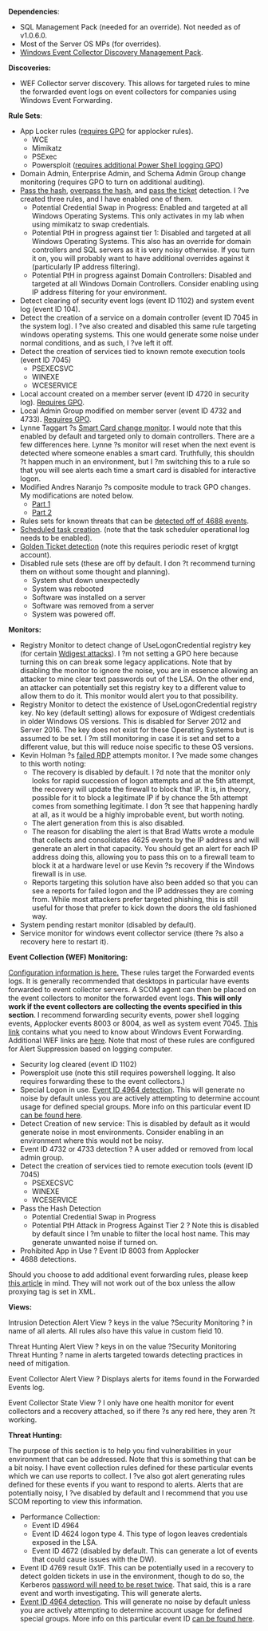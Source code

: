 **Dependencies**:

*   SQL Management Pack (needed for an override).  Not needed as of v1.0.6.0.
*   Most of the Server OS MPs (for overrides).
*   [Windows Event Collector Discovery Management Pack](https://blogs.technet.microsoft.com/nathangau/2017/04/18/windows-event-collector-discovery-management-pack/).

**Discoveries:**

*   WEF Collector server discovery.  This allows for targeted rules to mine the forwarded event logs on event collectors for companies using Windows Event Forwarding.

**Rule Sets**:

*   App Locker rules ([requires GPO](https://blogs.technet.microsoft.com/nathangau/2017/05/01/security-monitoring-management-pack-gpo-summary/) for applocker rules).
    *   WCE
    *   Mimikatz
    *   PSExec
    *   Powersploit ([requires additional Power Shell logging GPO](https://blogs.technet.microsoft.com/nathangau/2017/05/01/security-monitoring-management-pack-gpo-summary/))
*   Domain Admin, Enterprise Admin, and Schema Admin Group change monitoring (requires GPO to turn on additional auditing).
*   [Pass the hash](https://blogs.technet.microsoft.com/nathangau/2016/10/14/using-scom-to-detect-successful-pass-the-hash-attacks-part-1/), [overpass the hash](https://blogs.technet.microsoft.com/nathangau/2016/12/15/using-scom-to-detect-overpass-the-hash-attacks/), and [pass the ticket](https://blogs.technet.microsoft.com/nathangau/2016/12/13/using-scom-to-detect-pass-the-ticket-attacks/) detection.  I ?ve created three rules, and I have enabled one of them.
    *   Potential Credential Swap in Progress: Enabled and targeted at all Windows Operating Systems.  This only activates in my lab when using mimikatz to swap credentials.
    *   Potential PtH in progress against tier 1:  Disabled and targeted at all Windows Operating Systems.  This also has an override for domain controllers and SQL servers as it is very noisy otherwise.  If you turn it on, you will probably want to have additional overrides against it (particularly IP address filtering).
    *   Potential PtH in progress against Domain Controllers:  Disabled and targeted at all Windows Domain Controllers.  Consider enabling using IP address filtering for your environment.
*   Detect clearing of security event logs (event ID 1102) and system event log (event ID 104).
*   Detect the creation of a service on a domain controller (event ID 7045 in the system log).  I ?ve also created and disabled this same rule targeting windows operating systems. This one would generate some noise under normal conditions, and as such, I ?ve left it off. 
*   Detect the creation of services tied to known remote execution tools (event ID 7045)
    *   PSEXECSVC
    *   WINEXE
    *   WCESERVICE
*   Local account created on a member server (event ID 4720 in security log).  [Requires GPO](https://blogs.technet.microsoft.com/nathangau/2017/05/01/security-monitoring-management-pack-gpo-summary/).
*   Local Admin Group modified on member server (event ID 4732 and 4733).  [Requires GPO](https://blogs.technet.microsoft.com/nathangau/2017/05/01/security-monitoring-management-pack-gpo-summary/).
*   Lynne Taggart ?s [Smart Card change monitor](https://blogs.technet.microsoft.com/allthat/2016/08/07/who-disabled-a-smartcard-for-logon/).  I would note that this enabled by default and targeted only to domain controllers.  There are a few differences here. Lynne ?s monitor will reset when the next event is detected where someone enables a smart card. Truthfully, this shouldn ?t happen much in an environment, but I ?m switching this to a rule so that you will see alerts each time a smart card is disabled for interactive logon. 
*   Modified Andres Naranjo ?s composite module to track GPO changes.  My modifications are noted below.
    *   [Part 1](//blogs.technet.microsoft.com/nathangau/2017/04/17/breaking-apart-the-gpo-modification-process-and-using-scom-to-detect-gpo-changes-part-1/)
    *   [Part 2](//blogs.technet.microsoft.com/nathangau/2017/04/19/breaking-apart-the-gpo-modification-process-and-using-scom-to-detect-gpo-changes-part-2/)
*   Rules sets for known threats that can be [detected off of 4688 events](https://blogs.technet.microsoft.com/nathangau/2017/04/20/using-scom-to-capture-suspicious-process-creation-events/).
*   [Scheduled task creation](https://blogs.technet.microsoft.com/nathangau/2017/03/17/using-scom-to-detect-scheduled-task-creation/).  (note that the task scheduler operational log needs to be enabled).
*   [Golden Ticket detection](https://blogs.technet.microsoft.com/nathangau/2017/03/08/using-scom-to-detect-golden-tickets/) (note this requires periodic reset of krgtgt account).
*   Disabled rule sets (these are off by default.  I don ?t recommend turning them on without some thought and planning).
    *   System shut down unexpectedly
    *   System was rebooted
    *   Software was installed on a server
    *   Software was removed from a server
    *   System was powered off.

**Monitors:**

*   Registry Monitor to detect change of UseLogonCredential registry key (for certain [Wdigest attacks](https://blogs.technet.microsoft.com/nathangau/2016/12/13/using-scom-to-detect-wdigest-enumeration/)).  I ?m not setting a GPO here because turning this on can break some legacy applications. Note that by disabling the monitor to ignore the noise, you are in essence allowing an attacker to mine clear text passwords out of the LSA.  On the other end, an attacker can potentially set this registry key to a different value to allow them to do it. This monitor would alert you to that possibility.
*   Registry Monitor to detect the existence of UseLogonCredential registry key.  No key (default setting) allows for exposure of Wdigest credentials in older Windows OS versions.  This is disabled for Server 2012 and Server 2016.  The key does not exist for these Operating Systems but is assumed to be set. I ?m still monitoring in case it is set and set to a different value, but this will reduce noise specific to these OS versions.
*   Kevin Holman ?s [failed RDP](https://blogs.technet.microsoft.com/kevinholman/2010/04/12/using-opsmgr-for-intrusion-detection-and-security-hardening/) attempts monitor.  I ?ve made some changes to this worth noting:
    *   The recovery is disabled by default.  I ?d note that the monitor only looks for rapid succession of logon attempts and at the 5th attempt, the recovery will update the firewall to block that IP.  It is, in theory, possible for it to block a legitimate IP if by chance the 5th attempt comes from something legitimate. I don ?t see that happening hardly at all, as it would be a highly improbable event, but worth noting.
    *   The alert generation from this is also disabled.
    *   The reason for disabling the alert is that Brad Watts wrote a module that collects and consolidates 4625 events by the IP address and will generate an alert in that capacity.  You should get an alert for each IP address doing this, allowing you to pass this on to a firewall team to block it at a hardware level or use Kevin ?s recovery if the Windows firewall is in use.
    *   Reports targeting this solution have also been added so that you can see a reports for failed logon and the IP addresses they are coming from.  While most attackers prefer targeted phishing, this is still useful for those that prefer to kick down the doors the old fashioned way.
*   System pending restart monitor (disabled by default).
*   Service monitor for windows event collector service (there ?s also a recovery here to restart it).

**Event Collection (WEF) Monitoring:**

[Configuration information is here.](https://blogs.technet.microsoft.com/nathangau/2017/05/05/event-forwarding-and-how-to-configure-it-for-the-security-monitoring-management-pack/)  These rules target the Forwarded events logs. It is generally recommended that desktops in particular have events forwarded to event collector servers. A SCOM agent can then be placed on the event collectors to monitor the forwarded event logs.  **This will only work if the event collectors are collecting the events specified in this section**.  I recommend forwarding security events, power shell logging events, Applocker events 8003 or 8004, as well as system event 7045.  [This link](https://technet.microsoft.com/itpro/windows/keep-secure/use-windows-event-forwarding-to-assist-in-instrusion-detection) contains what you need to know about Windows Event Forwarding.  Additional WEF links are [here](http://social.technet.microsoft.com/wiki/contents/articles/33895.windows-event-forwarding.aspx).  Note that most of these rules are configured for Alert Suppression based on logging computer.

*   Security log cleared (event ID 1102)
*   Powersploit use (note this still requires powershell logging. It also requires forwarding these to the event collectors.)
*   Special Logon in use.  [Event ID 4964 detection](https://blogs.technet.microsoft.com/jepayne/2015/11/26/tracking-lateral-movement-part-one-special-groups-and-specific-service-accounts/).  This will generate no noise by default unless you are actively attempting to determine account usage for defined special groups.  More info on this particular event ID [can be found here](https://technet.microsoft.com/en-us/itpro/windows/keep-secure/event-4964).
*   Detect Creation of new service:  This is disabled by default as it would generate noise in most environments.  Consider enabling in an environment where this would not be noisy.
*   Event ID 4732 or 4733 detection  ? A user added or removed from local admin group.
*   Detect the creation of services tied to remote execution tools (event ID 7045)
    *   PSEXECSVC
    *   WINEXE
    *   WCESERVICE
*   Pass the Hash Detection
    *   Potential Credential Swap in Progress
    *   Potential PtH Attack in Progress Against Tier 2  ? Note this is disabled by default since I ?m unable to filter the local host name.  This may generate unwanted noise if turned on.
*   Prohibited App in Use  ? Event ID 8003 from Applocker
*   4688 detections.

Should you choose to add additional event forwarding rules, please keep [this article](https://blogs.technet.microsoft.com/nathangau/2017/01/11/using-scom-to-capture-events-from-the-forwarded-events-log/) in mind.  They will not work out of the box unless the allow proxying tag is set in XML.

**Views:**

Intrusion Detection Alert View  ? keys in the value  ?Security Monitoring ? in name of all alerts.  All rules also have this value in custom field 10.

Threat Hunting Alert View  ? keys in on the value  ?Security Monitoring Threat Hunting ? name in alerts targeted towards detecting practices in need of mitigation.

Event Collector Alert View  ? Displays alerts for items found in the Forwarded Events log.

Event Collector State View  ? I only have one health monitor for event collectors and a recovery attached, so if there ?s any red here, they aren ?t working.

**Threat Hunting:**

The purpose of this section is to help you find vulnerabilities in your environment that can be addressed.  Note that this is something that can be a bit noisy.  I have event collection rules defined for these particular events which we can use reports to collect. I ?ve also got alert generating rules defined for these events if you want to respond to alerts.  Alerts that are potentially noisy, I ?ve disabled by default and I recommend that you use SCOM reporting to view this information.

*   Performance Collection:
    *   Event ID 4964
    *   Event ID 4624 logon type 4.  This type of logon leaves credentials exposed in the LSA.
    *   Event ID 4672 (disabled by default.  This can generate a lot of events that could cause issues with the DW).
*   Event ID 4769 result 0x1F.  This can be potentially used in a recovery to detect golden tickets in use in the environment, though to do so, the Kerberos [password will need to be reset twice](http://cert.europa.eu/static/WhitePapers/CERT-EU-SWP_14_07_PassTheGolden_Ticket_v1_1.pdf).  That said, this is a rare event and worth investigating. This will generate alerts.
*   [Event ID 4964 detection](https://blogs.technet.microsoft.com/jepayne/2015/11/26/tracking-lateral-movement-part-one-special-groups-and-specific-service-accounts/).  This will generate no noise by default unless you are actively attempting to determine account usage for defined special groups.  More info on this particular event ID [can be found here](https://technet.microsoft.com/en-us/itpro/windows/keep-secure/event-4964).
